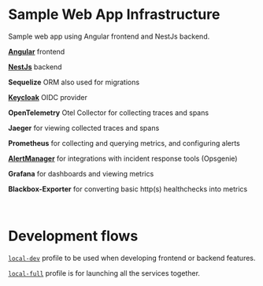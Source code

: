 
# Sample Web App Infrastructure

Sample web app using Angular frontend and NestJs backend.

[**Angular**](angular-frontend/README.md) frontend

[**NestJs**](nestjs-sequelize/README.md) backend

**Sequelize** ORM also used for migrations

[**Keycloak**](keycloak/README.md) OIDC provider

**OpenTelemetry** Otel Collector for collecting traces and spans

**Jaeger** for viewing collected traces and spans

**Prometheus** for collecting and querying metrics, and configuring alerts

[**AlertManager**](alertmanager/README.md) for integrations with incident response tools (Opsgenie)

**Grafana** for dashboards and viewing metrics

**Blackbox-Exporter** for converting basic http(s) healthchecks into metrics

&nbsp;

# Development flows

[`local-dev`](profiles/local-dev/README.md) profile to be used when developing frontend or backend features.

[`local-full`](profiles/local-full/README.md) profile is for launching all the services together.
